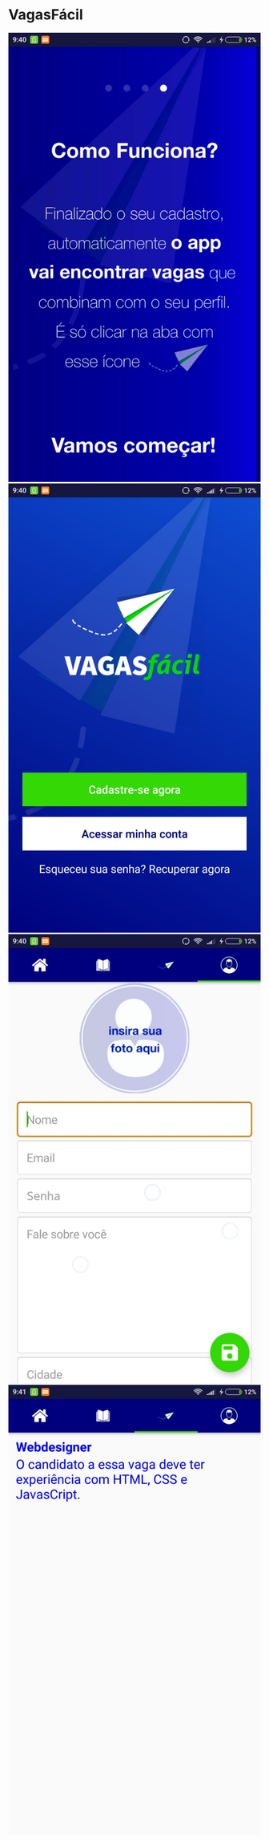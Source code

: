 # VagasFácil

![Hint](images/hint.jpeg)
![Hint](images/main.jpeg)
![Hint](images/cadastro.jpeg)
![Hint](images/jobs.jpeg)